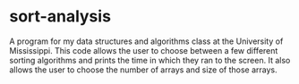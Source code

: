 # sort-analysis

A program for my data structures and algorithms class at the University of Mississippi. This code allows the user to choose between a few different sorting algorithms and prints the time in which they ran to the screen. It also allows the user to choose the number of arrays and size of those arrays.
